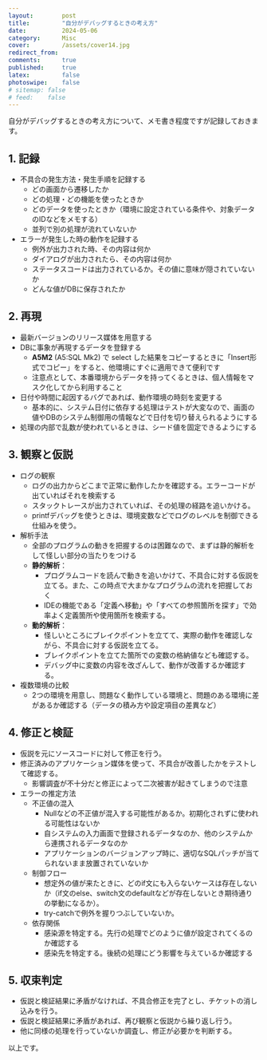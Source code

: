 ```yaml
---
layout:        post
title:         "自分がデバッグするときの考え方"
date:          2024-05-06
category:      Misc
cover:         /assets/cover14.jpg
redirect_from:
comments:      true
published:     true
latex:         false
photoswipe:    false
# sitemap: false
# feed:    false
---
```


自分がデバッグするときの考え方について、メモ書き程度ですが記録しておきます。

## 1. 記録

- 不具合の発生方法・発生手順を記録する
    - どの画面から遷移したか
    - どの処理・どの機能を使ったときか
    - どのデータを使ったときか（環境に設定されている条件や、対象データのIDなどをメモする）
    - 並列で別の処理が流れていないか
- エラーが発生した時の動作を記録する
    - 例外が出力された時、その内容は何か
    - ダイアログが出力されたら、その内容は何か
    - ステータスコードは出力されているか。その値に意味が隠されていないか
    - どんな値がDBに保存されたか


## 2. 再現

- 最新バージョンのリリース媒体を用意する
- DBに事象が再現するデータを登録する
    - **A5M2** (A5:SQL Mk2) で select した結果をコピーするときに「Insert形式でコピー」をすると、他環境にすぐに適用できて便利です
    - 注意点として、本番環境からデータを持ってくるときは、個人情報をマスク化してから利用すること
- 日付や時間に起因するバグであれば、動作環境の時刻を変更する
    - 基本的に、システム日付に依存する処理はテストが大変なので、画面の値やDBのシステム制御用の情報などで日付を切り替えられるようにする
- 処理の内部で乱数が使われているときは、シード値を固定できるようにする


## 3. 観察と仮説

- ログの観察
    - ログの出力からどこまで正常に動作したかを確認する。エラーコードが出ていればそれを検索する
    - スタックトレースが出力されていれば、その処理の経路を追いかける。
    - printfデバッグを使うときは、環境変数などでログのレベルを制御できる仕組みを使う。
- 解析手法
    - 全部のプログラムの動きを把握するのは困難なので、まずは静的解析をして怪しい部分の当たりをつける
    - **静的解析**：
        - プログラムコードを読んで動きを追いかけて、不具合に対する仮説を立てる。また、この時点で大まかなプログラムの流れを把握しておく
        - IDEの機能である「定義へ移動」や「すべての参照箇所を探す」で効率よく定義箇所や使用箇所を検索する。
    - **動的解析**：
        - 怪しいところにブレイクポイントを立てて、実際の動作を確認しながら、不具合に対する仮説を立てる。
        - ブレイクポイントを立てた箇所での変数の格納値なども確認する。
        - デバッグ中に変数の内容を改ざんして、動作が改善するか確認する。
- 複数環境の比較
    - 2つの環境を用意し、問題なく動作している環境と、問題のある環境に差があるか確認する（データの積み方や設定項目の差異など）


## 4. 修正と検証

- 仮説を元にソースコードに対して修正を行う。
- 修正済みのアプリケーション媒体を使って、不具合が改善したかをテストして確認する。
    - 影響調査が不十分だと修正によって二次被害が起きてしまうので注意
- エラーの推定方法
    - 不正値の混入
        - Nullなどの不正値が混入する可能性があるか。初期化されずに使われる可能性はないか
        - 自システムの入力画面で登録されるデータなのか、他のシステムから連携されるデータなのか
        - アプリケーションのバージョンアップ時に、適切なSQLパッチが当てられないまま放置されていないか
    - 制御フロー
        - 想定外の値が来たときに、どのif文にも入らないケースは存在しないか（if文のelse、switch文のdefaultなどが存在しないとき期待通りの挙動になるか）。
        - try-catchで例外を握りつぶしていないか。
    - 依存関係
        - 感染源を特定する。先行の処理でどのように値が設定されてくるのか確認する
        - 感染先を特定する。後続の処理にどう影響を与えているか確認する


## 5. 収束判定

- 仮説と検証結果に矛盾がなければ、不具合修正を完了とし、チケットの消し込みを行う。
- 仮説と検証結果に矛盾があれば、再び観察と仮説から繰り返し行う。
- 他に同様の処理を行っていないか調査し、修正が必要かを判断する。

以上です。
